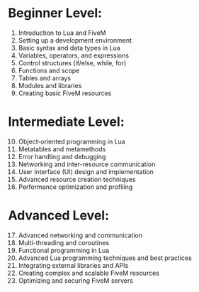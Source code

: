# Beginner Level:

1. Introduction to Lua and FiveM
2. Setting up a development environment
3. Basic syntax and data types in Lua
4. Variables, operators, and expressions
5. Control structures (if/else, while, for)
6. Functions and scope
7. Tables and arrays
8. Modules and libraries
9. Creating basic FiveM resources

# Intermediate Level:

10. Object-oriented programming in Lua
11. Metatables and metamethods
12. Error handling and debugging
13. Networking and inter-resource communication
14. User interface (UI) design and implementation
15. Advanced resource creation techniques
16. Performance optimization and profiling

# Advanced Level:

17. Advanced networking and communication
18. Multi-threading and coroutines
19. Functional programming in Lua
20. Advanced Lua programming techniques and best practices
21. Integrating external libraries and APIs
22. Creating complex and scalable FiveM resources
23. Optimizing and securing FiveM servers